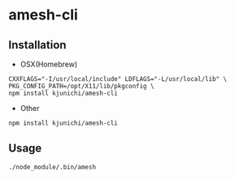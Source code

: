 # amesh-cli

## Installation

- OSX(Homebrew)

```
CXXFLAGS="-I/usr/local/include" LDFLAGS="-L/usr/local/lib" \
PKG_CONFIG_PATH=/opt/X11/lib/pkgconfig \
npm install kjunichi/amesh-cli
```

- Other

```bash
npm install kjunichi/amesh-cli
```

## Usage

```
./node_module/.bin/amesh
```

